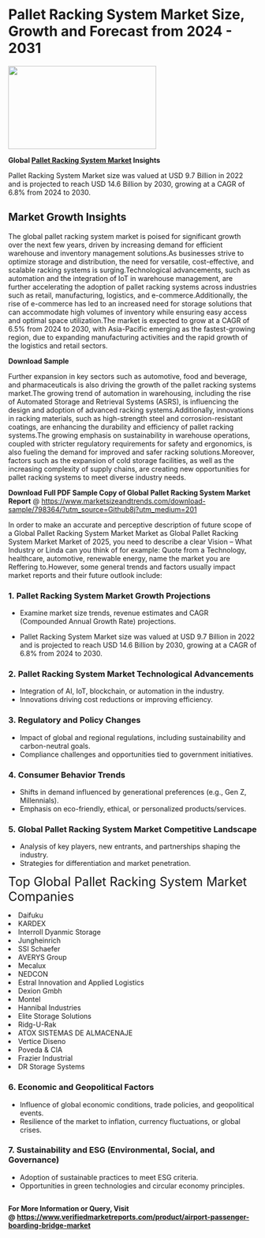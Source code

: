 <H1>Pallet Racking System Market Size, Growth and Forecast from 2024 - 2031</H1><img class="aligncenter size-medium wp-image-584254" src="https://thirdeyenews.in/wp-content/uploads/2024/09/Global-Market-Research-300x168.jpeg" alt="" width="300" height="168" /><p><strong>Global&nbsp;<a href="https://www.marketsizeandtrends.com/download-sample/798364/?utm_source=Github8j?utm_medium=201">Pallet Racking System Market</a> Insights</strong></p><p>Pallet Racking System Market size was valued at USD 9.7 Billion in 2022 and is projected to reach USD 14.6 Billion by 2030, growing at a CAGR of 6.8% from 2024 to 2030.</p><p><h2>Market Growth Insights</h2> <p>The global pallet racking system market is poised for significant growth over the next few years, driven by increasing demand for efficient warehouse and inventory management solutions.As businesses strive to optimize storage and distribution, the need for versatile, cost-effective, and scalable racking systems is surging.Technological advancements, such as automation and the integration of IoT in warehouse management, are further accelerating the adoption of pallet racking systems across industries such as retail, manufacturing, logistics, and e-commerce.Additionally, the rise of e-commerce has led to an increased need for storage solutions that can accommodate high volumes of inventory while ensuring easy access and optimal space utilization.The market is expected to grow at a CAGR of 6.5% from 2024 to 2030, with Asia-Pacific emerging as the fastest-growing region, due to expanding manufacturing activities and the rapid growth of the logistics and retail sectors.</p> <p><strong>Download Sample</strong></p> <p>Further expansion in key sectors such as automotive, food and beverage, and pharmaceuticals is also driving the growth of the pallet racking systems market.The growing trend of automation in warehousing, including the rise of Automated Storage and Retrieval Systems (ASRS), is influencing the design and adoption of advanced racking systems.Additionally, innovations in racking materials, such as high-strength steel and corrosion-resistant coatings, are enhancing the durability and efficiency of pallet racking systems.The growing emphasis on sustainability in warehouse operations, coupled with stricter regulatory requirements for safety and ergonomics, is also fueling the demand for improved and safer racking solutions.Moreover, factors such as the expansion of cold storage facilities, as well as the increasing complexity of supply chains, are creating new opportunities for pallet racking systems to meet diverse industry needs.<p><span class=""><strong>Download Full PDF Sample Copy of Global Pallet Racking System Market Report</strong> @ <a href="https://www.marketsizeandtrends.com/download-sample/798364/?utm_source=Github8j?utm_medium=201" target="_blank">https://www.marketsizeandtrends.com/download-sample/798364/?utm_source=Github8j?utm_medium=201</a></span></p><p>In order to make an accurate and perceptive description of future scope of a Global&nbsp;Pallet Racking System Market Market as Global&nbsp;Pallet Racking System Market Market of 2025, you need to describe a clear Vision &ndash; What Industry or Linda can you think of for example: Quote from a Technology, healthcare, automotive, renewable energy, name the market you are Reffering to.However, some general trends and factors usually impact market reports and their future outlook include:</p><h3>1.&nbsp;<strong>Pallet Racking System Market Growth Projections</strong></h3><ul><li>Examine market size trends, revenue estimates and CAGR (Compounded Annual Growth Rate) projections.</li><li><p>Pallet Racking System Market size was valued at USD 9.7 Billion in 2022 and is projected to reach USD 14.6 Billion by 2030, growing at a CAGR of 6.8% from 2024 to 2030.</p></li></ul><h3>2.&nbsp;<strong>Pallet Racking System Market Technological Advancements</strong></h3><ul><li>Integration of AI, IoT, blockchain, or automation in the industry.</li><li>Innovations driving cost reductions or improving efficiency.</li></ul><h3>3.&nbsp;<strong>Regulatory and Policy Changes</strong></h3><ul><li>Impact of global and regional regulations, including sustainability and carbon-neutral goals.</li><li>Compliance challenges and opportunities tied to government initiatives.</li></ul><h3>4.&nbsp;<strong>Consumer Behavior Trends</strong></h3><ul><li>Shifts in demand influenced by generational preferences (e.g., Gen Z, Millennials).</li><li>Emphasis on eco-friendly, ethical, or personalized products/services.</li></ul><h3>5.&nbsp;<strong>Global Pallet Racking System Market Competitive Landscape</strong></h3><ul><li>Analysis of key players, new entrants, and partnerships shaping the industry.</li><li>Strategies for differentiation and market penetration.</li></ul><p data-pm-slice="1 1 []"><span style="color: inherit; font-family: inherit; font-size: 25px;">Top Global Pallet Racking System Market Companies</span></p><div class="" data-test-id=""><p><li>Daifuku</li><li> KARDEX</li><li> Interroll Dyanmic Storage</li><li> Jungheinrich</li><li> SSI Schaefer</li><li> AVERYS Group</li><li> Mecalux</li><li> NEDCON</li><li> Estral Innovation and Applied Logistics</li><li> Dexion Gmbh</li><li> Montel</li><li> Hannibal Industries</li><li> Elite Storage Solutions</li><li> Ridg-U-Rak</li><li> ATOX SISTEMAS DE ALMACENAJE</li><li> Vertice Diseno</li><li> Poveda & CIA</li><li> Frazier Industrial</li><li> DR Storage Systems</li></p></div><h3>6.&nbsp;<strong>Economic and Geopolitical Factors</strong></h3><ul><li>Influence of global economic conditions, trade policies, and geopolitical events.</li><li>Resilience of the market to inflation, currency fluctuations, or global crises.</li></ul><h3>7.&nbsp;<strong>Sustainability and ESG (Environmental, Social, and Governance)</strong></h3><ul><li>Adoption of sustainable practices to meet ESG criteria.</li><li>Opportunities in green technologies and circular economy principles.</li></ul><h2><strong style="font-size: 14px;">For More Information or Query, Visit @&nbsp;</strong><a style="background-color: #ffffff; font-size: 14px;" href="https://www.marketsizeandtrends.com/report/pallet-racking-system-market/" target="_blank">https://www.verifiedmarketreports.com/product/airport-passenger-boarding-bridge-market</a></h2>